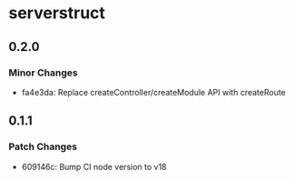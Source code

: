 # serverstruct

## 0.2.0

### Minor Changes

- fa4e3da: Replace createController/createModule API with createRoute

## 0.1.1

### Patch Changes

- 609146c: Bump CI node version to v18
